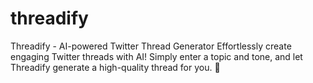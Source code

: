 # threadify
Threadify - AI-powered Twitter Thread Generator Effortlessly create engaging Twitter threads with AI! Simply enter a topic and tone, and let Threadify generate a high-quality thread for you. 🚀
